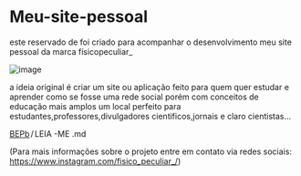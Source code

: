# Meu-site-pessoal
este reservado de foi criado para acompanhar o desenvolvimento meu site pessoal da marca físicopeculiar_

![image](https://user-images.githubusercontent.com/95295070/156926260-2d8b95f7-4882-4ecb-96fc-73dbe4be8185.png)

a ideia  original é criar um site ou aplicação feito para quem quer estudar e aprender como se fosse uma rede social porém com conceitos de educação mais amplos um local perfeito para estudantes,professores,divulgadores cientificos,jornais e claro cientistas... 
<div class="Box-body p-4">
    <div class="d-flex flex-justify-between">
      <div class="text-mono text-small mb-3">
        <a href="/BEPb/BEPb" class="no-underline Link--primary"><font style="vertical-align: inherit;"><font style="vertical-align: inherit;">BEPb</font></font></a><span class="color-fg-muted d-inline-block" style="padding:0px 2px;"><font style="vertical-align: inherit;"><font style="vertical-align: inherit;">/</font></font></span><font style="vertical-align: inherit;"><font style="vertical-align: inherit;">LEIA -ME </font></font><span class="color-fg-muted"><font style="vertical-align: inherit;"><font style="vertical-align: inherit;">.md</font></font></span>
 
(Para mais informações sobre o projeto entre em contato via redes sociais: https://www.instagram.com/fisico_peculiar_/)

          
